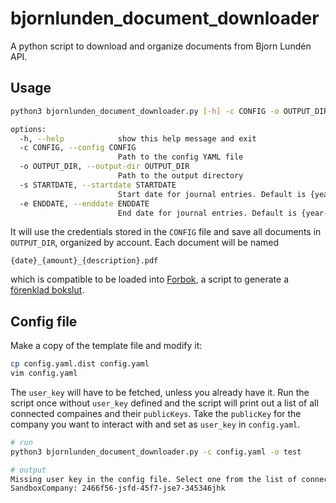 # bjornlunden_document_downloader

A python script to download and organize documents from Bjorn Lundén API.

## Usage

```bash
python3 bjornlunden_document_downloader.py [-h] -c CONFIG -o OUTPUT_DIR [-s STARTDATE] [-e ENDDATE]

options:
  -h, --help            show this help message and exit
  -c CONFIG, --config CONFIG
                        Path to the config YAML file
  -o OUTPUT_DIR, --output-dir OUTPUT_DIR
                        Path to the output directory
  -s STARTDATE, --startdate STARTDATE
                        Start date for journal entries. Default is {year-1}-01-01.
  -e ENDDATE, --enddate ENDDATE
                        End date for journal entries. Default is {year-1}-12-31.
```

It will use the credentials stored in the `CONFIG` file and save all documents in `OUTPUT_DIR`, organized by account. Each document will be named

`{date}_{amount}_{description}.pdf`

which is compatible to be loaded into [Forbok](https://github.com/dahlo/forbok-cli), a script to generate a [förenklad bokslut](https://www.google.com/search?q=f%C3%B6renklat+bokslut).

## Config file

Make a copy of the template file and modify it:

```bash
cp config.yaml.dist config.yaml
vim config.yaml
```

The `user_key` will have to be fetched, unless you already have it. Run the script once without `user_key` defined and the script will print out a list of all connected compaines and their `publicKeys`. Take the `publicKey` for the company you want to interact with and set as `user_key` in `config.yaml`.

```bash
# run
python3 bjornlunden_document_downloader.py -c config.yaml -o test

# output
Missing user key in the config file. Select one from the list of connected companies:
SandboxCompany:	2466f56-jsfd-45f7-jse7-345346jhk
```



